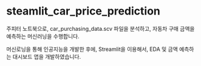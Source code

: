 # steamlit_car_price_prediction


주피터 노트북으로, car_purchasing_data.scv 파일을 분석하고, 자동차 구매 금액을 예측하는 머신러닝을 수행합니다.

머신로닝을 통해 인공지능을 개발한 후에, Streamlit을 이용해서, EDA 및 금액 예측하는 대시보드 앱을 개발하였습니다.